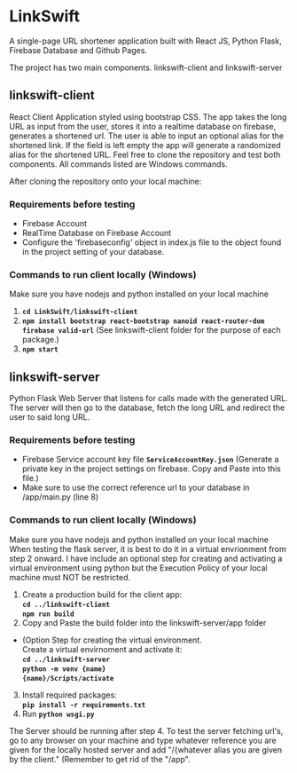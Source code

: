 # LinkSwift
A single-page URL shortener application built with React JS, Python Flask, Firebase Database and Github Pages.

The project has two main components. linkswift-client and linkswift-server

## linkswift-client
React Client Application styled using bootstrap CSS. The app takes the long URL as input from the user, stores it into a realtime database on firebase, generates a shortened url. The user is able to input an optional alias for the shortened link. If the field is left empty the app will generate a randomized alias for the shortened URL. Feel free to clone the repository and test both components. All commands listed are Windows commands.

After cloning the repository onto your local machine:

### Requirements before testing
- Firebase Account
- RealTime Database on Firebase Account
- Configure the 'firebaseconfig' object in index.js file to the object found in the project setting of your database.
### Commands to run client locally (Windows)
Make sure you have nodejs and python installed on your local machine <br/>
1. **`cd LinkSwift/linkswift-client`**
2. **`npm install bootstrap react-bootstrap nanoid react-router-dom firebase valid-url`** (See linkswift-client folder for the purpose of each package.)
3. **`npm start`**


## linkswift-server
Python Flask Web Server that listens for calls made with the generated URL. The server will then go to the database, fetch the long URL and redirect the user to said long URL.

### Requirements before testing 
- Firebase Service account key file **`ServiceAccountKey.json`** (Generate a private key in the project settings on firebase. Copy and Paste into this file.)
- Make sure to use the correct reference url to your database in /app/main.py (line 8)
### Commands to run client locally (Windows)
Make sure you have nodejs and python installed on your local machine <br/>
When testing the flask server, it is best to do it in a virtual envrionment from step 2 onward. I have include an optional step for creating and activating a virtual environment using python but the Execution Policy of your local machine must NOT be restricted. 
1. Create a production build for the client app: <br/>
**`cd ../linkswift-client`** <br/>
**`npm run build`**
2. Copy and Paste the build folder into the linkswift-server/app folder 
- (Option Step for creating the virtual environment. <br/> Create a virtual envirnoment and activate it: <br/>
**`cd ../linkswift-server`** <br/>
**`python -m venv {name}`** <br/>
**`{name}/Scripts/activate`**
3. Install required packages: <br/>
**`pip install -r requirements.txt`**
4. Run **`python wsgi.py`**

  The Server should be running after step 4. To test the server fetching url's, go to any browser on your machine and type whatever reference you are given for the locally hosted server and add "/{whatever alias you are given by the client." (Remember to get rid of the "/app".


